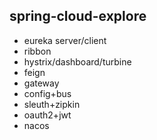 ## spring-cloud-explore

* eureka server/client
* ribbon
* hystrix/dashboard/turbine
* feign
* gateway
* config+bus
* sleuth+zipkin
* oauth2+jwt
* nacos
